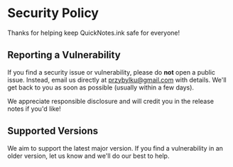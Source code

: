 # Security Policy

Thanks for helping keep QuickNotes.ink safe for everyone!

## Reporting a Vulnerability

If you find a security issue or vulnerability, please do **not** open a public issue. Instead, email us directly at [przybylku@gmail.com](mailto:przybylku@gmail.com) with details. We'll get back to you as soon as possible (usually within a few days).

We appreciate responsible disclosure and will credit you in the release notes if you'd like!

## Supported Versions

We aim to support the latest major version. If you find a vulnerability in an older version, let us know and we'll do our best to help. 
